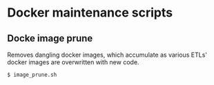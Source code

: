 # Docker maintenance scripts

## Docke image prune

Removes dangling docker images, which accumulate as various ETLs' docker images are overwritten with new code.

```bash
$ image_prune.sh
```
